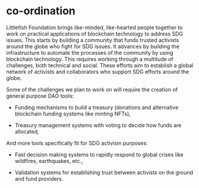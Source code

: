 # co-ordination

Littlefish Foundation brings like-minded, like-hearted people together to work on practical applications of blockchain technology to address SDG issues. This starts by building a community that funds trusted activists around the globe who fight for SDG issues. It advances by building the infrastructure to automate the processes of the community by using blockchain technology. This requires working through a multitude of challenges, both technical and social. These efforts aim to establish a global network of activists and collaborators who support SDG efforts around the globe.

Some of the challenges we plan to work on will require the creation of general purpose DAO tools: 

- Funding mechanisms to build a treasury (donations and alternative blockchain funding systems like minting NFTs),

- Treasury management systems with voting to decide how funds are allocated,

And more tools specifically fit for SDG activism purposes:

- Fast decision making systems to rapidly respond to global crises like wildfires, earthquakes, etc.,

- Validation systems for establishing trust between activists on the ground and fund providers.
